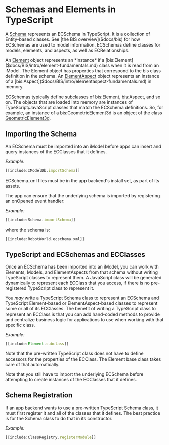 # Schemas and Elements in TypeScript

A [Schema]($backend) represents an ECSchema in TypeScript. It is a collection of Entity-based classes. See [the BIS overview]($docs/bis) for how ECSchemas are used to model information. ECSchemas define classes for models, elements, and aspects, as well as ECRelationships.

An [Element]($backend) object represents an *instance* if a [bis:Element]($docs/BIS/intro/element-fundamentals.md) class when it is read from an iModel. The Element object has properties that correspond to the bis class definition in the schema. An [ElementAspect]($backend) object represents an instance of a [bis:Aspect]($docs/BIS/intro/elementaspect-fundamentals.md) in memory.

ECSchemas typically define subclasses of bis:Element, bis:Aspect, and so on. The objects that are loaded into memory are instances of TypeScript/JavaScript classes that match the ECSchema definitions. So, for example, an instance of a bis:GeometricElement3d is an object of the class [GeometricElement3d]($backend).

## Importing the Schema

An ECSchema must be imported into an iModel before apps can insert and query instances of the ECClasses that it defines.

*Example:*
``` ts
[[include:IModelDb.importSchema]]
```

ECSchema.xml files must be in the app backend's install set, as part of its assets.

The app can ensure that the underlying schema is imported by registering an onOpened event handler:

*Example:*
``` ts
[[include:Schema.importSchema]]
```

where the schema is:
``` xml
[[include:RobotWorld.ecschema.xml]]
```

## TypeScript and ECSchemas and ECClasses

Once an ECSchema has been imported into an iModel, you can work with Elements, Models, and ElementAspects from that schema without writing TypeScript classes to represent them. A JavaScript class will be generated dynamically to represent each ECClass that you access, if there is no pre-registered TypeScript class to represent it.

You *may* write a TypeScript Schema class to represent an ECSchema and TypeScript Element-based or ElementAspect-based classes to represent some or all of its ECClasses. The benefit of writing a TypeScript class to represent an ECClass is that you can add hand-coded methods to provide and centralize business logic for applications to use when working with that specific class.

*Example:*
``` ts
[[include:Element.subclass]]
```
Note that the pre-written TypeScript class does not have to define accessors for the properties of the ECClass. The Element base class takes care of that automatically.

Note that you still have to import the underlying ECSchema before attempting to create instances of the ECClasses that it defines.

## Schema Registration

If an app backend wants to use a pre-written TypeScript Schema class, it must first register it and all of the classes that it defines. The best practice is for the Schema class to do that in its constructor.

*Example:*
``` ts
[[include:ClassRegistry.registerModule]]
```
